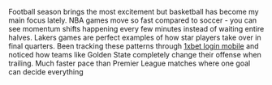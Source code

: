Football season brings the most excitement but basketball has become my main focus lately. NBA games move so fast compared to soccer - you can see momentum shifts happening every few minutes instead of waiting entire halves. Lakers games are perfect examples of how star players take over in final quarters. Been tracking these patterns through [1xbet login mobile](https://bd1xbetlogin.com/) and noticed how teams like Golden State completely change their offense when trailing. Much faster pace than Premier League matches where one goal can decide everything